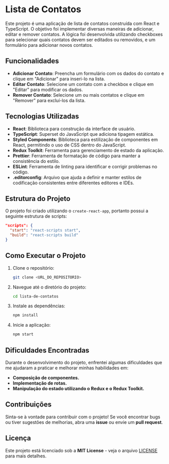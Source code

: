# Lista de Contatos

Este projeto é uma aplicação de lista de contatos construída com React e TypeScript. O objetivo foi implementar diversas maneiras de adicionar, editar e remover contatos. A lógica foi desenvolvida utilizando checkboxes para selecionar quais contatos devem ser editados ou removidos, e um formulário para adicionar novos contatos.

## Funcionalidades

- **Adicionar Contato**: Preencha um formulário com os dados do contato e clique em "Adicionar" para inseri-lo na lista.
- **Editar Contato**: Selecione um contato com a checkbox e clique em "Editar" para modificar os dados.
- **Remover Contato**: Selecione um ou mais contatos e clique em "Remover" para excluí-los da lista.

## Tecnologias Utilizadas

- **React**: Biblioteca para construção da interface de usuário.
- **TypeScript**: Superset do JavaScript que adiciona tipagem estática.
- **Styled Components**: Biblioteca para estilização de componentes em React, permitindo o uso de CSS dentro do JavaScript.
- **Redux Toolkit**: Ferramenta para gerenciamento de estado da aplicação.
- **Prettier**: Ferramenta de formatação de código para manter a consistência do estilo.
- **ESLint**: Ferramenta de linting para identificar e corrigir problemas no código.
- **.editorconfig**: Arquivo que ajuda a definir e manter estilos de codificação consistentes entre diferentes editores e IDEs.

## Estrutura do Projeto

O projeto foi criado utilizando o `create-react-app`, portanto possui a seguinte estrutura de scripts:

```json
"scripts": {
  "start": "react-scripts start",
  "build": "react-scripts build"
}
```
## Como Executar o Projeto

1. Clone o repositório:
   ```bash
   git clone <URL_DO_REPOSITORIO>
   ```
2. Navegue até o diretório do projeto:
   ```bash
   cd lista-de-contatos
   ```
3. Instale as dependências:
   ```bash
   npm install
   ```
4. Inicie a aplicação:
   ```bash
   npm start
   ```
## Dificuldades Encontradas

Durante o desenvolvimento do projeto, enfrentei algumas dificuldades que me ajudaram a praticar e melhorar minhas habilidades em:

- **Composição de componentes.**
- **Implementação de rotas.**
- **Manipulação do estado utilizando o Redux e o Redux Toolkit.**

## Contribuições

Sinta-se à vontade para contribuir com o projeto! Se você encontrar bugs ou tiver sugestões de melhorias, abra uma **issue** ou envie um **pull request**.

## Licença

Este projeto está licenciado sob a **MIT License** - veja o arquivo [LICENSE](LICENSE) para mais detalhes.

